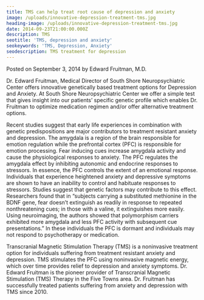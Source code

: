 ```yaml
---
title: TMS can help treat root cause of depression and anxiety
image: /uploads/innovative-depression-treatment-tms.jpg
heading-image: /uploads/innovative-depression-treatment-tms.jpg
date: 2014-09-23T21:00:00.000Z
description: TMS
seotitle: 'TMS, depression and anxiety'
seokeywords: 'TMS, Depression, Anxiety'
seodescription: TMS treatment for depression
---
```

Posted on September 3, 2014 by Edward Fruitman, M.D.

Dr. Edward Fruitman, Medical Director of South Shore Neuropsychiatric Center offers innovative genetically based treatment options for Depression and Anxiety. At South Shore Neuropsychiatric Center we offer a simple test that gives insight into our patients’ specific genetic profile which enables Dr. Fruitman to optimize medication regimen and/or offer alternative treatment options.


Recent studies suggest that early life experiences in combination with genetic predispositions are major contributors to treatment resistant anxiety and depression.  The amygdala is a region of the brain responsible for emotion regulation while the prefrontal cortex (PFC) is responsible for emotion processing. Fear inducing cues increase amygdala activity and cause the physiological responses to anxiety. The PFC regulates the amygdala effect by inhibiting autonomic and endocrine responses to stressors. In essence, the PFC controls the extent of an emotional response. Individuals that experience heightened anxiety and depressive symptoms are shown to have an inability to control and habituate responses to stressors.  Studies suggest that genetic factors may contribute to this effect. Researchers found that in “subjects carrying a substituted methionine in the BDNF gene, fear doesn’t extinguish as readily in response to repeated nonthreatening cues; in those with a valine, it extinguishes more easily. Using neuroimaging, the authors showed that polymorphism carriers exhibited more amygdala and less PFC activity with subsequent cue presentations.”  In these individuals the PFC is dormant and individuals may not respond to psychotherapy or medication.


Transcranial Magnetic Stimulation Therapy (TMS) is a noninvasive treatment option for individuals suffering from treatment resistant anxiety and depression.  TMS stimulates the PFC using noninvasive magnetic energy, which over time provides relief to depression and anxiety symptoms. Dr. Edward Fruitman is the pioneer provider of Transcranial Magnetic Stimulation (TMS) Therapy in the Five Towns area. Dr. Fruitman has successfully treated patients suffering from anxiety and depression with TMS since 2010.
